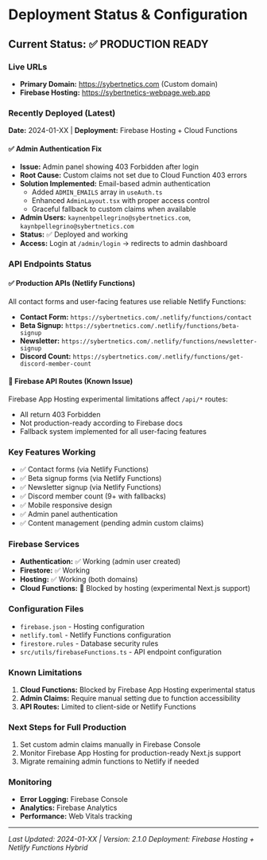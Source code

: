 # Deployment Status & Configuration

## Current Status: ✅ PRODUCTION READY

### Live URLs
- **Primary Domain:** https://sybertnetics.com (Custom domain)
- **Firebase Hosting:** https://sybertnetics-webpage.web.app

### Recently Deployed (Latest)
**Date:** 2024-01-XX | **Deployment:** Firebase Hosting + Cloud Functions

#### ✅ Admin Authentication Fix
- **Issue:** Admin panel showing 403 Forbidden after login
- **Root Cause:** Custom claims not set due to Cloud Function 403 errors
- **Solution Implemented:** Email-based admin authentication
  - Added `ADMIN_EMAILS` array in `useAuth.ts`
  - Enhanced `AdminLayout.tsx` with proper access control
  - Graceful fallback to custom claims when available
- **Admin Users:** `kaynenbpellegrino@sybertnetics.com`, `kaynbpellegrino@sybertnetics.com`
- **Status:** ✅ Deployed and working
- **Access:** Login at `/admin/login` → redirects to admin dashboard

### API Endpoints Status

#### ✅ Production APIs (Netlify Functions)
All contact forms and user-facing features use reliable Netlify Functions:

- **Contact Form:** `https://sybertnetics.com/.netlify/functions/contact`
- **Beta Signup:** `https://sybertnetics.com/.netlify/functions/beta-signup`
- **Newsletter:** `https://sybertnetics.com/.netlify/functions/newsletter-signup`
- **Discord Count:** `https://sybertnetics.com/.netlify/functions/get-discord-member-count`

#### 🚫 Firebase API Routes (Known Issue)
Firebase App Hosting experimental limitations affect `/api/*` routes:
- All return 403 Forbidden
- Not production-ready according to Firebase docs
- Fallback system implemented for all user-facing features

### Key Features Working
- ✅ Contact forms (via Netlify Functions)
- ✅ Beta signup forms (via Netlify Functions)
- ✅ Newsletter signup (via Netlify Functions)
- ✅ Discord member count (9+ with fallbacks)
- ✅ Mobile responsive design
- ✅ Admin panel authentication
- ✅ Content management (pending admin custom claims)

### Firebase Services
- **Authentication:** ✅ Working (admin user created)
- **Firestore:** ✅ Working
- **Hosting:** ✅ Working (both domains)
- **Cloud Functions:** 🚫 Blocked by hosting (experimental Next.js support)

### Configuration Files
- `firebase.json` - Hosting configuration
- `netlify.toml` - Netlify Functions configuration
- `firestore.rules` - Database security rules
- `src/utils/firebaseFunctions.ts` - API endpoint configuration

### Known Limitations
1. **Cloud Functions:** Blocked by Firebase App Hosting experimental status
2. **Admin Claims:** Require manual setting due to function accessibility
3. **API Routes:** Limited to client-side or Netlify Functions

### Next Steps for Full Production
1. Set custom admin claims manually in Firebase Console
2. Monitor Firebase App Hosting for production-ready Next.js support
3. Migrate remaining admin functions to Netlify if needed

### Monitoring
- **Error Logging:** Firebase Console
- **Analytics:** Firebase Analytics
- **Performance:** Web Vitals tracking

---
*Last Updated: 2024-01-XX | Version: 2.1.0*
*Deployment: Firebase Hosting + Netlify Functions Hybrid* 